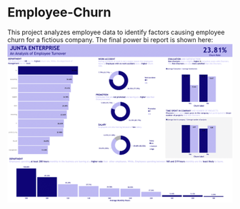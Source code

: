 # Employee-Churn
This project analyzes employee data to identify factors causing employee churn for a fictious company.
The final power bi report is shown here:
![power bi report](https://github.com/Okunade-Daniel/Employee-Churn/blob/main/employee%20churn%20dashboard/ec-1.png)
